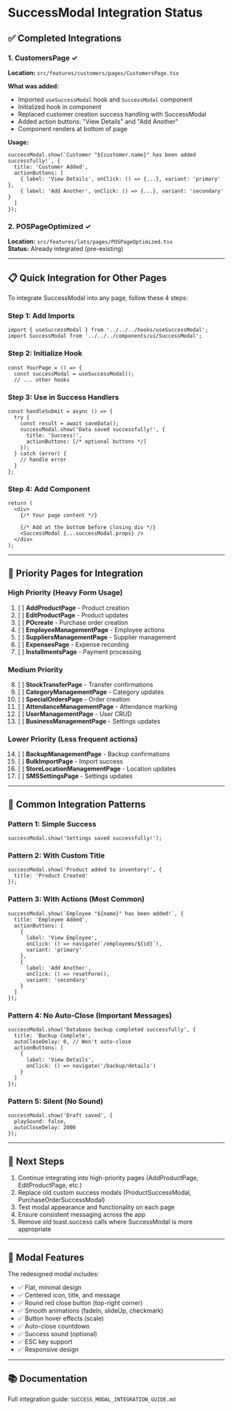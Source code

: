 # SuccessModal Integration Status

## ✅ Completed Integrations

### 1. CustomersPage ✓
**Location:** `src/features/customers/pages/CustomersPage.tsx`

**What was added:**
- Imported `useSuccessModal` hook and `SuccessModal` component
- Initialized hook in component
- Replaced customer creation success handling with SuccessModal
- Added action buttons: "View Details" and "Add Another"
- Component renders at bottom of page

**Usage:**
```tsx
successModal.show(`Customer "${customer.name}" has been added successfully!`, {
  title: 'Customer Added',
  actionButtons: [
    { label: 'View Details', onClick: () => {...}, variant: 'primary' },
    { label: 'Add Another', onClick: () => {...}, variant: 'secondary' }
  ]
});
```

### 2. POSPageOptimized ✓  
**Location:** `src/features/lats/pages/POSPageOptimized.tsx`  
**Status:** Already integrated (pre-existing)

---

## 📋 Quick Integration for Other Pages

To integrate SuccessModal into any page, follow these 4 steps:

### Step 1: Add Imports
```tsx
import { useSuccessModal } from '../../../hooks/useSuccessModal';
import SuccessModal from '../../../components/ui/SuccessModal';
```

### Step 2: Initialize Hook
```tsx
const YourPage = () => {
  const successModal = useSuccessModal();
  // ... other hooks
```

### Step 3: Use in Success Handlers
```tsx
const handleSubmit = async () => {
  try {
    const result = await saveData();
    successModal.show('Data saved successfully!', {
      title: 'Success!',
      actionButtons: [/* optional buttons */]
    });
  } catch (error) {
    // handle error
  }
};
```

### Step 4: Add Component
```tsx
return (
  <div>
    {/* Your page content */}
    
    {/* Add at the bottom before closing div */}
    <SuccessModal {...successModal.props} />
  </div>
);
```

---

## 🎯 Priority Pages for Integration

### High Priority (Heavy Form Usage)
1. [ ] **AddProductPage** - Product creation
2. [ ] **EditProductPage** - Product updates
3. [ ] **POcreate** - Purchase order creation
4. [ ] **EmployeeManagementPage** - Employee actions
5. [ ] **SuppliersManagementPage** - Supplier management
6. [ ] **ExpensesPage** - Expense recording
7. [ ] **InstallmentsPage** - Payment processing

### Medium Priority
8. [ ] **StockTransferPage** - Transfer confirmations
9. [ ] **CategoryManagementPage** - Category updates
10. [ ] **SpecialOrdersPage** - Order creation
11. [ ] **AttendanceManagementPage** - Attendance marking
12. [ ] **UserManagementPage** - User CRUD
13. [ ] **BusinessManagementPage** - Settings updates

### Lower Priority (Less frequent actions)
14. [ ] **BackupManagementPage** - Backup confirmations
15. [ ] **BulkImportPage** - Import success
16. [ ] **StoreLocationManagementPage** - Location updates
17. [ ] **SMSSettingsPage** - Settings updates

---

## 🔧 Common Integration Patterns

### Pattern 1: Simple Success
```tsx
successModal.show('Settings saved successfully!');
```

### Pattern 2: With Custom Title
```tsx
successModal.show('Product added to inventory!', {
  title: 'Product Created'
});
```

### Pattern 3: With Actions (Most Common)
```tsx
successModal.show(`Employee "${name}" has been added!`, {
  title: 'Employee Added',
  actionButtons: [
    {
      label: 'View Employee',
      onClick: () => navigate(`/employees/${id}`),
      variant: 'primary'
    },
    {
      label: 'Add Another',
      onClick: () => resetForm(),
      variant: 'secondary'
    }
  ]
});
```

### Pattern 4: No Auto-Close (Important Messages)
```tsx
successModal.show('Database backup completed successfully', {
  title: 'Backup Complete',
  autoCloseDelay: 0, // Won't auto-close
  actionButtons: [
    {
      label: 'View Details',
      onClick: () => navigate('/backup/details')
    }
  ]
});
```

### Pattern 5: Silent (No Sound)
```tsx
successModal.show('Draft saved', {
  playSound: false,
  autoCloseDelay: 2000
});
```

---

## 📝 Next Steps

1. Continue integrating into high-priority pages (AddProductPage, EditProductPage, etc.)
2. Replace old custom success modals (ProductSuccessModal, PurchaseOrderSuccessModal)
3. Test modal appearance and functionality on each page
4. Ensure consistent messaging across the app
5. Remove old toast.success calls where SuccessModal is more appropriate

---

## 🎨 Modal Features

The redesigned modal includes:
- ✅ Flat, minimal design
- ✅ Centered icon, title, and message
- ✅ Round red close button (top-right corner)
- ✅ Smooth animations (fadeIn, slideUp, checkmark)
- ✅ Button hover effects (scale)
- ✅ Auto-close countdown
- ✅ Success sound (optional)
- ✅ ESC key support
- ✅ Responsive design

---

## 📚 Documentation

Full integration guide: `SUCCESS_MODAL_INTEGRATION_GUIDE.md`

